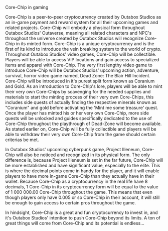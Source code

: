 Core-Chip in gaming

Core-Chip is a peer-to-peer cryptocurrency created by Outabox Studios as an in-game payment and reward system for all their upcoming games and related projects. Core-Chip will embody a physical form throughout Outabox Studios' Outaverse, meaning all related characters and NPC's throughout the universe created by Outabox Studios will recognize Core-Chip in its minted form. Core-Chip is a unique cryptocurrency and is the first of its kind to introduce the vein breaking system to the world of crypto. Throughout Outabox Studios' video games, Core-Chip will be collectible. Players will be able to access VIP locations and gain access to specialized items and apparel with Core-Chip. The very first lengthy video game to introduce Core-Chip will be Outabox Studios' upcoming action, adventure, survival, horror video game named, Dead Zone: The Blair Hill Incident. Core-Chip will be introduced in it's purest split form known as Coranium and Gold. As an introduction to Core-Chip's lore, players will be able to mint their very own Core-Chips by scavenging for the needed supplies and materials to start the minting process of their very own Core-Chips, this includes side quests of actually finding the respective minerals known as "Coranium" and gold before activating the 'Mint me some treasure' quest. Once the player has minted his or her very own Core-Chip, more side quests will be unlocked and guides specifically dedicated to the use of Core-Chip throughout the playthrough of Dead-Zone will become available. As stated earlier on, Core-Chip will be fully collectible and players will be able to withdraw their very own Core-Chip from the game should certain criterias be met.

In Outabox Studios' upcoming cyberpunk game, Project Illeneum, Core-Chip will also be noticed and recognized in its physical form. The only difference is, because Project Illeneum is set in the far future, Core-Chip will be more established and have significant value, especially to the elite. This is where the decimal points come in handy for the player, and it will enable players to have more in-game Core-Chip than they actually have in their wallet. Because Core-Chip as a cryptocurrency in the real life have 8 decimals, 1 Core-Chip in its cryptocurrency form will be equal to the value of 1 000 000.00 Core-Chip throughout the game. This means that even though players only have 0.005 or so Core-Chip in their account, it will still be enough to gain access to certain pros throughout the game.

In hindsight, Core-Chip is a great and fun cryptocurrency to invest in, and it's Outabox Studios' intention to push Core-Chip beyond its limits. A ton of great things will come from Core-Chip and its potential is endless...

